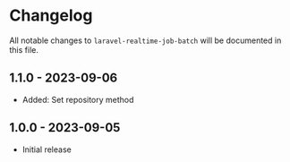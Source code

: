 # Changelog

All notable changes to `laravel-realtime-job-batch` will be documented in this file.

## 1.1.0 - 2023-09-06

- Added: Set repository method

## 1.0.0 - 2023-09-05

- Initial release
